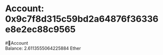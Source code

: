
Account: 0x9c7f8d315c59bd2a64876f36336e8e2ec88c9565
===================================================
  
#📜Account  
Balance: 2.6113555064225884 Ether